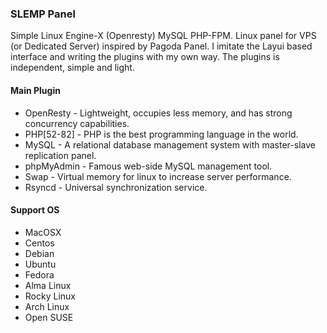 ### SLEMP Panel
Simple Linux Engine-X (Openresty) MySQL PHP-FPM. Linux panel for VPS (or Dedicated Server) inspired by Pagoda Panel. I imitate the Layui based interface and writing the plugins with my own way. The plugins is independent, simple and light.

#### Main Plugin
- OpenResty - Lightweight, occupies less memory, and has strong concurrency capabilities.
- PHP[52-82] - PHP is the best programming language in the world.
- MySQL - A relational database management system with master-slave replication panel.
- phpMyAdmin - Famous web-side MySQL management tool.
- Swap - Virtual memory for linux to increase server performance.
- Rsyncd - Universal synchronization service.

#### Support OS
- MacOSX
- Centos
- Debian
- Ubuntu
- Fedora
- Alma Linux
- Rocky Linux
- Arch Linux
- Open SUSE
